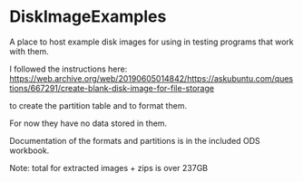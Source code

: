 # DiskImageExamples
A place to host example disk images for using in testing programs that work with them.

I followed the instructions here: 
https://web.archive.org/web/20190605014842/https://askubuntu.com/questions/667291/create-blank-disk-image-for-file-storage

to create the partition table and to format them. 

For now they have no data stored in them. 

Documentation of the formats and partitions is in the included ODS workbook.

Note: total for extracted images + zips is over 237GB

